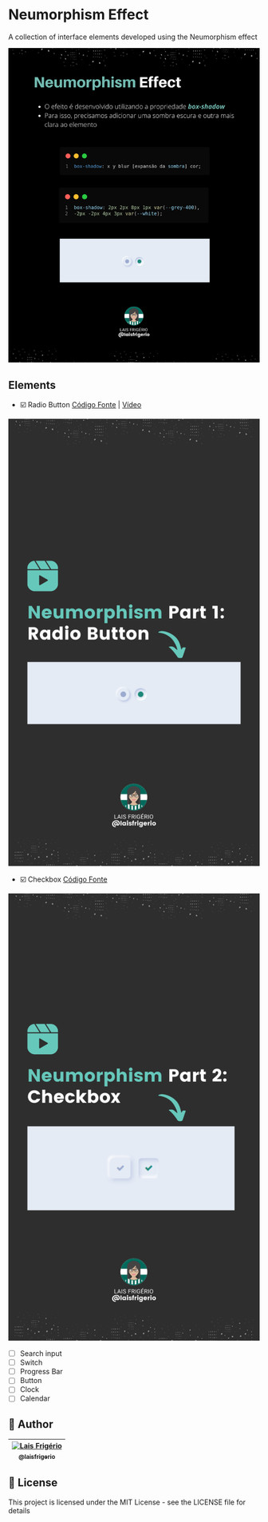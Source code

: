 # Neumorphism Effect

A collection of interface elements developed using the Neumorphism effect

<p align="center">
  <a><img src="./neumorphism-effect.png" alt="Como criar o efeito neumorphism utilizando a propriedade box-shadow" title="Como criar o efeito neumorphism utilizando a propriedade box-shadow"></a>
</p>

## Elements

- ☑️ Radio Button [Código Fonte](./radio-button) | [Vídeo](https://www.instagram.com/reel/Ccf9ZhMFhxa/?utm_source=ig_web_copy_link)

<p align="center">
  <a><img src="./neumorphism-part-1-radio-button.png" alt="Como criar um radio button com o efeito neumorphism" title="Como criar um radio button com o o efeito neumorphism"></a>
</p>

- ☑️ Checkbox [Código Fonte](./checkbox)

<p align="center">
  <a><img src="./neumorphism-part-2-checkbox.png" alt="Como criar um checkbox com o efeito neumorphism" title="Como criar um radio button com o o efeito neumorphism"></a>
</p>

- ☐ Search input
- ☐ Switch
- ☐ Progress Bar
- ☐ Button
- ☐ Clock
- ☐ Calendar

## :woman: Author

| [<img src="https://avatars.githubusercontent.com/u/20709086?v=4" width="100px;" alt="Lais Frigério"/><br /><sub><b>@laisfrigerio</b></sub>](https://github.com/laisfrigerio)<br /> |
| :---: |

## 📄 License

This project is licensed under the MIT License - see the LICENSE file for details
